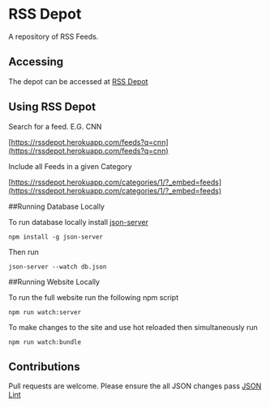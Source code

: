 # RSS Depot

A repository of RSS Feeds.

## Accessing

The depot can be accessed at [RSS Depot](https://rssdepot.herokuapp.com/feeds)

## Using RSS Depot

Search for a feed. E.G. CNN

[https://rssdepot.herokuapp.com/feeds?q=cnn](https://rssdepot.herokuapp.com/feeds?q=cnn)

Include all Feeds in a given Category

[https://rssdepot.herokuapp.com/categories/1/?_embed=feeds](https://rssdepot.herokuapp.com/categories/1/?_embed=feeds)

##Running Database Locally

To run database locally install [json-server](https://github.com/typicode/json-server)

    npm install -g json-server

Then run

    json-server --watch db.json

##Running Website Locally

To run the full website run the following npm script 

    npm run watch:server
    
To make changes to the site and use hot reloaded then simultaneously run

    npm run watch:bundle

## Contributions

Pull requests are welcome. Please ensure the all JSON changes pass [JSON Lint](http://jsonlint.com/)
